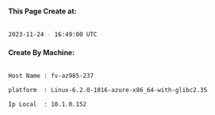 
   
#### This Page Create at:

```bash

2023-11-24 - 16:49:00 UTC

```

#### Create By Machine:

```bash

Host Name : fv-az985-237

platform  : Linux-6.2.0-1016-azure-x86_64-with-glibc2.35

Ip Local  : 10.1.0.152

```

